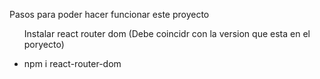 Pasos para poder hacer funcionar este proyecto

<ul>
  <p>Instalar react router dom (Debe coincidr con la version que esta en el poryecto)</p>
  <li>npm i react-router-dom</li>
</ul>
